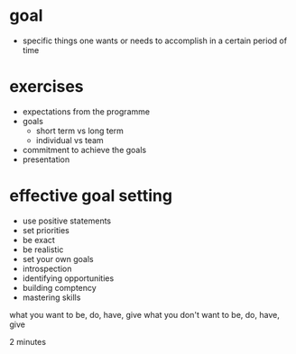 # goal
- specific things one wants or needs to accomplish in a certain period of time

# exercises
- expectations from the programme
- goals
	- short term vs long term
	- individual vs team
- commitment to achieve the goals
- presentation

# effective goal setting
- use positive statements
- set priorities
- be exact
- be realistic
- set your own goals
- introspection
- identifying opportunities
- building comptency
- mastering skills

what you want to be, do, have, give
what you don't want to be, do, have, give

2 minutes